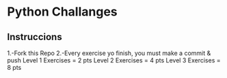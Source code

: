 # Python Challanges
## Instruccions
1.-Fork this Repo
2.-Every exercise yo finish, you must make a commit & push
Level 1 Exercises = 2 pts
Level 2 Exercises = 4 pts
Level 3 Exercises = 8 pts

